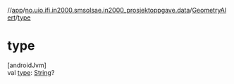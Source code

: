 //[app](../../../index.md)/[no.uio.ifi.in2000.smsolsae.in2000_prosjektoppgave.data](../index.md)/[GeometryAlert](index.md)/[type](type.md)

# type

[androidJvm]\
val [type](type.md): [String](https://kotlinlang.org/api/latest/jvm/stdlib/kotlin/-string/index.html)?
